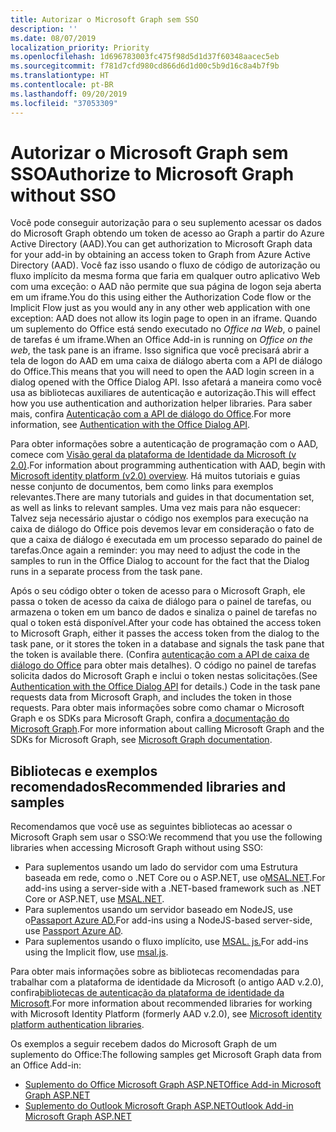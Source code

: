 ```yaml
---
title: Autorizar o Microsoft Graph sem SSO
description: ''
ms.date: 08/07/2019
localization_priority: Priority
ms.openlocfilehash: 1d696783003fc475f98d5d1d37f60348aacec5eb
ms.sourcegitcommit: f781d7cfd980cd866d6d1d00c5b9d16c8a4b7f9b
ms.translationtype: HT
ms.contentlocale: pt-BR
ms.lasthandoff: 09/20/2019
ms.locfileid: "37053309"
---
```

# <a name="authorize-to-microsoft-graph-without-sso"></a><span data-ttu-id="0a318-102">Autorizar o Microsoft Graph sem SSO</span><span class="sxs-lookup"><span data-stu-id="0a318-102">Authorize to Microsoft Graph without SSO</span></span>

<span data-ttu-id="0a318-103">Você pode conseguir autorização para o seu suplemento acessar os dados do Microsoft Graph obtendo um token de acesso ao Graph a partir do Azure Active Directory (AAD).</span><span class="sxs-lookup"><span data-stu-id="0a318-103">You can get authorization to Microsoft Graph data for your add-in by obtaining an access token to Graph from Azure Active Directory (AAD).</span></span> <span data-ttu-id="0a318-104">Você faz isso usando o fluxo de código de autorização ou fluxo implícito da mesma forma que faria em qualquer outro aplicativo Web com uma exceção: o AAD não permite que sua página de logon seja aberta em um iframe.</span><span class="sxs-lookup"><span data-stu-id="0a318-104">You do this using either the Authorization Code flow or the Implicit Flow just as you would any in any other web application with one exception: AAD does not allow its login page to open in an iframe.</span></span> <span data-ttu-id="0a318-105">Quando um suplemento do Office está sendo executado no *Office na Web*, o painel de tarefas é um iframe.</span><span class="sxs-lookup"><span data-stu-id="0a318-105">When an Office Add-in is running on *Office on the web*, the task pane is an iframe.</span></span> <span data-ttu-id="0a318-106">Isso significa que você precisará abrir a tela de logon do AAD em uma caixa de diálogo aberta com a API de diálogo do Office.</span><span class="sxs-lookup"><span data-stu-id="0a318-106">This means that you will need to open the AAD login screen in a dialog opened with the Office Dialog API.</span></span> <span data-ttu-id="0a318-107">Isso afetará a maneira como você usa as bibliotecas auxiliares de autenticação e autorização.</span><span class="sxs-lookup"><span data-stu-id="0a318-107">This will effect how you use authentication and authorization helper libraries.</span></span> <span data-ttu-id="0a318-108">Para saber mais, confira [Autenticação com a API de diálogo do Office](auth-with-office-dialog-api.md).</span><span class="sxs-lookup"><span data-stu-id="0a318-108">For more information, see [Authentication with the Office Dialog API](auth-with-office-dialog-api.md).</span></span>

<span data-ttu-id="0a318-109">Para obter informações sobre a autenticação de programação com o AAD, comece com [Visão geral da plataforma de Identidade da Microsoft (v 2.0)](/azure/active-directory/develop/v2-overview).</span><span class="sxs-lookup"><span data-stu-id="0a318-109">For information about programming authentication with AAD, begin with [Microsoft identity platform (v2.0) overview](/azure/active-directory/develop/v2-overview).</span></span> <span data-ttu-id="0a318-110">Há muitos tutoriais e guias nesse conjunto de documentos, bem como links para exemplos relevantes.</span><span class="sxs-lookup"><span data-stu-id="0a318-110">There are many tutorials and guides in that documentation set, as well as links to relevant samples.</span></span> <span data-ttu-id="0a318-111">Uma vez mais para não esquecer: Talvez seja necessário ajustar o código nos exemplos para execução na caixa de diálogo do Office pois devemos levar em consideração o fato de que a caixa de diálogo é executada em um processo separado do painel de tarefas.</span><span class="sxs-lookup"><span data-stu-id="0a318-111">Once again a reminder: you may need to adjust the code in the samples to run in the Office Dialog to account for the fact that the Dialog runs in a separate process from the task pane.</span></span>

<span data-ttu-id="0a318-112">Após o seu código obter o token de acesso para o Microsoft Graph, ele passa o token de acesso da caixa de diálogo para o painel de tarefas, ou armazena o token em um banco de dados e sinaliza o painel de tarefas no qual o token está disponível.</span><span class="sxs-lookup"><span data-stu-id="0a318-112">After your code has obtained the access token to Microsoft Graph, either it passes the access token from the dialog to the task pane, or it stores the token in a database and signals the task pane that the token is available there.</span></span> <span data-ttu-id="0a318-113">(Confira [autenticação com a API de caixa de diálogo do Office](auth-with-office-dialog-api.md) para obter mais detalhes). O código no painel de tarefas solicita dados do Microsoft Graph e inclui o token nestas solicitações.</span><span class="sxs-lookup"><span data-stu-id="0a318-113">(See [Authentication with the Office Dialog API](auth-with-office-dialog-api.md) for details.) Code in the task pane requests data from Microsoft Graph, and includes the token in those requests.</span></span> <span data-ttu-id="0a318-114">Para obter mais informações sobre como chamar o Microsoft Graph e os SDKs para Microsoft Graph, confira a[ documentação do Microsoft Graph](/graph/).</span><span class="sxs-lookup"><span data-stu-id="0a318-114">For more information about calling Microsoft Graph and the SDKs for Microsoft Graph, see [Microsoft Graph documentation](/graph/).</span></span>

## <a name="recommended-libraries-and-samples"></a><span data-ttu-id="0a318-115">Bibliotecas e exemplos recomendados</span><span class="sxs-lookup"><span data-stu-id="0a318-115">Recommended libraries and samples</span></span>

<span data-ttu-id="0a318-116">Recomendamos que você use as seguintes bibliotecas ao acessar o Microsoft Graph sem usar o SSO:</span><span class="sxs-lookup"><span data-stu-id="0a318-116">We recommend that you use the following libraries when accessing Microsoft Graph without using SSO:</span></span>

- <span data-ttu-id="0a318-117">Para suplementos usando um lado do servidor com uma Estrutura baseada em rede, como o .NET Core ou o ASP.NET, use o[MSAL.NET](https://github.com/AzureAD/microsoft-authentication-library-for-dotnet/wiki#conceptual-documentation).</span><span class="sxs-lookup"><span data-stu-id="0a318-117">For add-ins using a server-side with a .NET-based framework such as .NET Core or ASP.NET, use [MSAL.NET](https://github.com/AzureAD/microsoft-authentication-library-for-dotnet/wiki#conceptual-documentation).</span></span>
- <span data-ttu-id="0a318-118">Para suplementos usando um servidor baseado em NodeJS, use o[Passaport Azure AD.](https://github.com/AzureAD/passport-azure-ad)</span><span class="sxs-lookup"><span data-stu-id="0a318-118">For add-ins using a NodeJS-based server-side, use [Passport Azure AD](https://github.com/AzureAD/passport-azure-ad).</span></span>
- <span data-ttu-id="0a318-119">Para suplementos usando o fluxo implícito, use [MSAL. js.](https://github.com/AzureAD/microsoft-authentication-library-for-js/wiki)</span><span class="sxs-lookup"><span data-stu-id="0a318-119">For add-ins using the Implicit flow, use [msal.js](https://github.com/AzureAD/microsoft-authentication-library-for-js/wiki).</span></span>

<span data-ttu-id="0a318-120">Para obter mais informações sobre as bibliotecas recomendadas para trabalhar com a plataforma de identidade da Microsoft (o antigo AAD v.2.0), confira[bibliotecas de autenticação da plataforma de identidade da Microsoft](/azure/active-directory/develop/reference-v2-libraries).</span><span class="sxs-lookup"><span data-stu-id="0a318-120">For more information about recommended libraries for working with Microsoft Identity Platform (formerly AAD v.2.0), see [Microsoft identity platform authentication libraries](/azure/active-directory/develop/reference-v2-libraries).</span></span>

<span data-ttu-id="0a318-121">Os exemplos a seguir recebem dados do Microsoft Graph de um suplemento do Office:</span><span class="sxs-lookup"><span data-stu-id="0a318-121">The following samples get Microsoft Graph data from an Office Add-in:</span></span>

- [<span data-ttu-id="0a318-122">Suplemento do Office Microsoft Graph ASP.NET</span><span class="sxs-lookup"><span data-stu-id="0a318-122">Office Add-in Microsoft Graph ASP.NET</span></span>](https://github.com/OfficeDev/PnP-OfficeAddins/tree/master/Samples/auth/Office-Add-in-Microsoft-Graph-ASPNET)
- [<span data-ttu-id="0a318-123">Suplemento do Outlook Microsoft Graph ASP.NET</span><span class="sxs-lookup"><span data-stu-id="0a318-123">Outlook Add-in Microsoft Graph ASP.NET</span></span>](https://github.com/OfficeDev/PnP-OfficeAddins/tree/master/Samples/auth/Outlook-Add-in-Microsoft-Graph-ASPNET)

